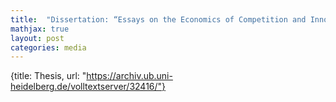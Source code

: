 ```yaml
---
title:  "Dissertation: “Essays on the Economics of Competition and Innovation under Environmental Regulation”"
mathjax: true
layout: post
categories: media
---
```


{title: Thesis, url: "https://archiv.ub.uni-heidelberg.de/volltextserver/32416/"}

